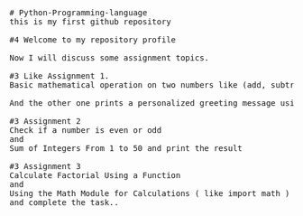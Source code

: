 <pre>
# Python-Programming-language
this is my first github repository

#4 Welcome to my repository profile

Now I will discuss some assignment topics.

#3 Like Assignment 1. 
Basic mathematical operation on two numbers like (add, subtract, multiply and divide).

And the other one prints a personalized greeting message using the user name

#3 Assignment 2
Check if a number is even or odd
and 
Sum of Integers From 1 to 50 and print the result

#3 Assignment 3
Calculate Factorial Using a Function
and
Using the Math Module for Calculations ( like import math )
and complete the task..


</pre>
